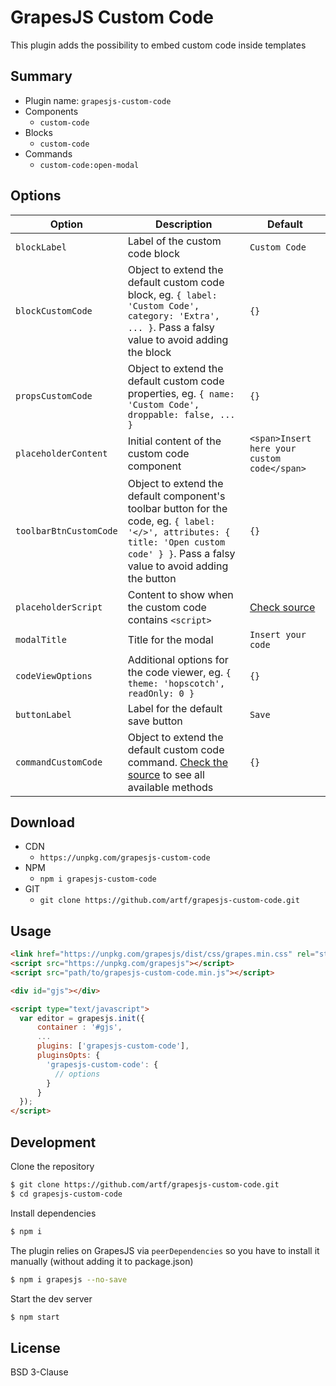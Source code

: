 # GrapesJS Custom Code

This plugin adds the possibility to embed custom code inside templates





## Summary

* Plugin name: `grapesjs-custom-code`
* Components
  * `custom-code`
* Blocks
  * `custom-code`
* Commands
  * `custom-code:open-modal`




## Options

|Option|Description|Default|
|-|-|-
| `blockLabel` | Label of the custom code block | `Custom Code` |
| `blockCustomCode` | Object to extend the default custom code block, eg. `{ label: 'Custom Code', category: 'Extra', ... }`. Pass a falsy value to avoid adding the block | `{}` |
| `propsCustomCode` | Object to extend the default custom code properties, eg. `{ name: 'Custom Code', droppable: false, ... }` | `{}` |
| `placeholderContent` | Initial content of the custom code component | `<span>Insert here your custom code</span>` |
| `toolbarBtnCustomCode` | Object to extend the default component's toolbar button for the code, eg. `{ label: '</>', attributes: { title: 'Open custom code' } }`. Pass a falsy value to avoid adding the button | `{}` |
| `placeholderScript` | Content to show when the custom code contains `<script>` | [Check source](##) |
| `modalTitle` | Title for the modal | `Insert your code` |
| `codeViewOptions` | Additional options for the code viewer, eg. `{ theme: 'hopscotch', readOnly: 0 }` | `{}` |
| `buttonLabel` | Label for the default save button | `Save` |
| `commandCustomCode` | Object to extend the default custom code command. [Check the source](##) to see all available methods | `{}` |





## Download

* CDN
  * `https://unpkg.com/grapesjs-custom-code`
* NPM
  * `npm i grapesjs-custom-code`
* GIT
  * `git clone https://github.com/artf/grapesjs-custom-code.git`





## Usage

```html
<link href="https://unpkg.com/grapesjs/dist/css/grapes.min.css" rel="stylesheet"/>
<script src="https://unpkg.com/grapesjs"></script>
<script src="path/to/grapesjs-custom-code.min.js"></script>

<div id="gjs"></div>

<script type="text/javascript">
  var editor = grapesjs.init({
      container : '#gjs',
      ...
      plugins: ['grapesjs-custom-code'],
      pluginsOpts: {
        'grapesjs-custom-code': {
          // options
        }
      }
  });
</script>
```





## Development

Clone the repository

```sh
$ git clone https://github.com/artf/grapesjs-custom-code.git
$ cd grapesjs-custom-code
```

Install dependencies

```sh
$ npm i
```

The plugin relies on GrapesJS via `peerDependencies` so you have to install it manually (without adding it to package.json)

```sh
$ npm i grapesjs --no-save
```

Start the dev server

```sh
$ npm start
```





## License

BSD 3-Clause
